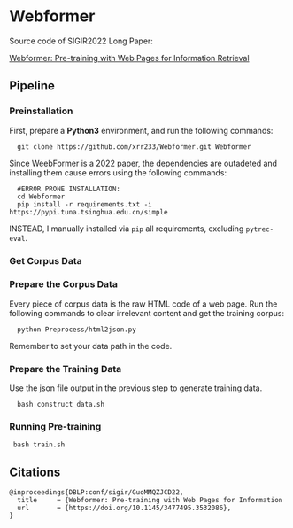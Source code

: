 # Webformer
Source code of SIGIR2022 Long Paper:

[Webformer: Pre-training with Web Pages for Information Retrieval](https://dl.acm.org/doi/abs/10.1145/3477495.3532086)

## Pipeline

### Preinstallation
First, prepare a **Python3** environment, and run the following commands:
```
  git clone https://github.com/xrr233/Webformer.git Webformer
```

Since WeebFormer is a 2022 paper, the dependencies are outadeted and installing them cause errors using the following commands:

```
  #ERROR PRONE INSTALLATION:
  cd Webformer
  pip install -r requirements.txt -i https://pypi.tuna.tsinghua.edu.cn/simple
```

INSTEAD, I manually installed via `pip` all requirements, excluding `pytrec-eval`.

### Get Corpus Data



### Prepare the Corpus Data
Every piece of corpus data is the raw HTML code of a web page.
Run the following commands to clear irrelevant content and get the training corpus:
```
  python Preprocess/html2json.py 
```
Remember to set your data path in the code.

### Prepare the Training Data
Use the json file output in the previous step to generate training data.
```
  bash construct_data.sh
```

### Running Pre-training

```
 bash train.sh
```

## Citations

```
@inproceedings{DBLP:conf/sigir/GuoMMQZJCD22,
  title     = {Webformer: Pre-training with Web Pages for Information 
  url       = {https://doi.org/10.1145/3477495.3532086},
}
```
